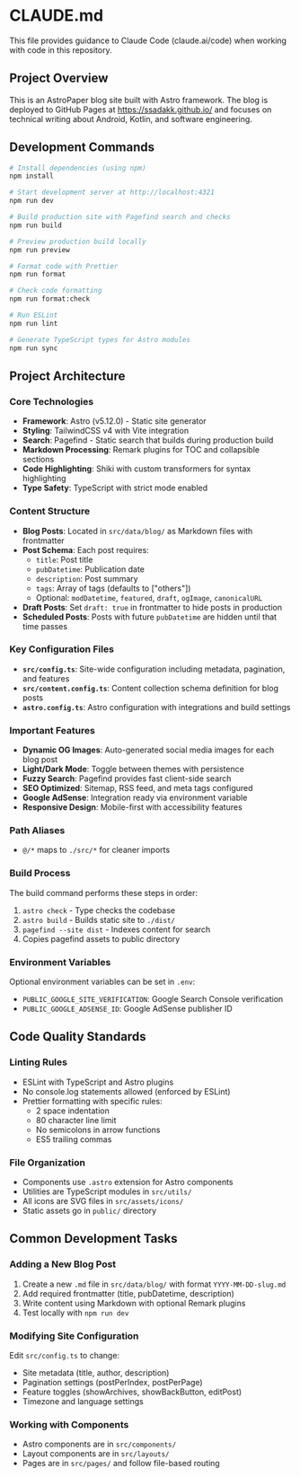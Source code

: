 # CLAUDE.md

This file provides guidance to Claude Code (claude.ai/code) when working with code in this repository.

## Project Overview

This is an AstroPaper blog site built with Astro framework. The blog is deployed to GitHub Pages at https://ssadakk.github.io/ and focuses on technical writing about Android, Kotlin, and software engineering.

## Development Commands

```bash
# Install dependencies (using npm)
npm install

# Start development server at http://localhost:4321
npm run dev

# Build production site with Pagefind search and checks
npm run build

# Preview production build locally
npm run preview

# Format code with Prettier
npm run format

# Check code formatting
npm run format:check

# Run ESLint
npm run lint

# Generate TypeScript types for Astro modules
npm run sync
```

## Project Architecture

### Core Technologies
- **Framework**: Astro (v5.12.0) - Static site generator
- **Styling**: TailwindCSS v4 with Vite integration
- **Search**: Pagefind - Static search that builds during production build
- **Markdown Processing**: Remark plugins for TOC and collapsible sections
- **Code Highlighting**: Shiki with custom transformers for syntax highlighting
- **Type Safety**: TypeScript with strict mode enabled

### Content Structure
- **Blog Posts**: Located in `src/data/blog/` as Markdown files with frontmatter
- **Post Schema**: Each post requires:
  - `title`: Post title
  - `pubDatetime`: Publication date
  - `description`: Post summary
  - `tags`: Array of tags (defaults to ["others"])
  - Optional: `modDatetime`, `featured`, `draft`, `ogImage`, `canonicalURL`
- **Draft Posts**: Set `draft: true` in frontmatter to hide posts in production
- **Scheduled Posts**: Posts with future `pubDatetime` are hidden until that time passes

### Key Configuration Files
- **`src/config.ts`**: Site-wide configuration including metadata, pagination, and features
- **`src/content.config.ts`**: Content collection schema definition for blog posts
- **`astro.config.ts`**: Astro configuration with integrations and build settings

### Important Features
- **Dynamic OG Images**: Auto-generated social media images for each blog post
- **Light/Dark Mode**: Toggle between themes with persistence
- **Fuzzy Search**: Pagefind provides fast client-side search
- **SEO Optimized**: Sitemap, RSS feed, and meta tags configured
- **Google AdSense**: Integration ready via environment variable
- **Responsive Design**: Mobile-first with accessibility features

### Path Aliases
- `@/*` maps to `./src/*` for cleaner imports

### Build Process
The build command performs these steps in order:
1. `astro check` - Type checks the codebase
2. `astro build` - Builds static site to `./dist/`
3. `pagefind --site dist` - Indexes content for search
4. Copies pagefind assets to public directory

### Environment Variables
Optional environment variables can be set in `.env`:
- `PUBLIC_GOOGLE_SITE_VERIFICATION`: Google Search Console verification
- `PUBLIC_GOOGLE_ADSENSE_ID`: Google AdSense publisher ID

## Code Quality Standards

### Linting Rules
- ESLint with TypeScript and Astro plugins
- No console.log statements allowed (enforced by ESLint)
- Prettier formatting with specific rules:
  - 2 space indentation
  - 80 character line limit
  - No semicolons in arrow functions
  - ES5 trailing commas

### File Organization
- Components use `.astro` extension for Astro components
- Utilities are TypeScript modules in `src/utils/`
- All icons are SVG files in `src/assets/icons/`
- Static assets go in `public/` directory

## Common Development Tasks

### Adding a New Blog Post
1. Create a new `.md` file in `src/data/blog/` with format `YYYY-MM-DD-slug.md`
2. Add required frontmatter (title, pubDatetime, description)
3. Write content using Markdown with optional Remark plugins
4. Test locally with `npm run dev`

### Modifying Site Configuration
Edit `src/config.ts` to change:
- Site metadata (title, author, description)
- Pagination settings (postPerIndex, postPerPage)
- Feature toggles (showArchives, showBackButton, editPost)
- Timezone and language settings

### Working with Components
- Astro components are in `src/components/`
- Layout components are in `src/layouts/`
- Pages are in `src/pages/` and follow file-based routing